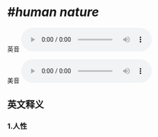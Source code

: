 # ***\#human nature*** 
英音
<audio src="./media/human nature1_AAC.aac" controls="controls"></audio>

美音
<audio src="./media/human nature2_AAC.aac" controls="controls"></audio>



  

英文释义
---
### 1.**人性**  


